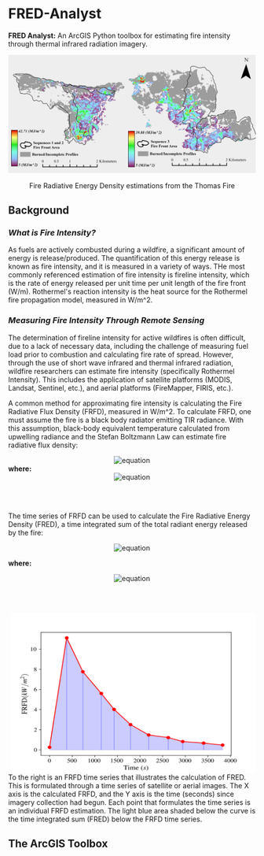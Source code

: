 # FRED-Analyst
**FRED Analyst:** An ArcGIS Python toolbox for estimating fire intensity through thermal infrared radiation imagery. 

<div align="center">
  <img src="https://github.com/amcfaddenGIS/FRED-Analyst/blob/main/Images/Spatial_Distribution.png" alt="Image with Text" />
</div>
<p align="center">Fire Radiative Energy Density estimations from the Thomas Fire</p>

## **Background**


### *What is Fire Intensity?*

As fuels are actively combusted during a wildfire, a significant amount of energy is release/produced. The quantification of this energy release is known as fire intensity, and it is measured in a variety of ways. THe most commonly referenced estimation of fire intensity is fireline intensity, which is the rate of energy released per unit time per unit length of the fire front (W/m). Rothermel's reaction intensity is the heat source for the Rothermel fire propagation model, measured in W/m^2. 

### *Measuring Fire Intensity Through Remote Sensing*
The  determination of fireline intensity for active wildfires is often difficult, due to a lack of necessary data, including the challenge of measuring fuel load prior to combustion and calculating fire rate of spread. However, through the use of short wave infrared and thermal infrared radiation, wildfire researchers can estimate fire intensity (specifically Rothermel Intensity). This includes the application of satellite platforms (MODIS, Landsat, Sentinel, etc.), and aerial platforms (FireMapper, FIRIS, etc.). 

A common method for approximating fire intensity is calculating the Fire Radiative Flux Density (FRFD), measured in W/m^2. To calculate FRFD, one must assume the fire is a black body radiator emitting TIR radiance. With this assumption, black-body equivalent temperature calculated from upwelling radiance and the Stefan Boltzmann Law can estimate fire radiative flux density:

<div align="center">
  <img src="https://latex.codecogs.com/svg.image?%20FRFD=%5Csigma(T_%7Bf%7D%5E%7B4%7D-T_%7Bb%7D%5E%7B4%7D)" alt="equation" />
</div>
<b>where:</b> 
<div align="center">
  <img src="https://latex.codecogs.com/svg.image?%5Cbegin%7Bmatrix%7D%5C%5CT_%7Bf%7D=%5Ctextrm%7BCalibrated%20temperature%20provided%20by%20sensor%7D%5C%5CT_%7Bb%7D=%5Ctextrm%7BAmbient%20temperature%20around%20the%20fire%7D%5C%5C%5Csigma=%5Ctextrm%7BStefan%20Boltzmann%20constant%7D%5Cend%7Bmatrix%7D" alt="equation" />
</div>

<br></br>

The time series of FRFD can be used to calculate the Fire Radiative Energy Density (FRED), a time integrated sum of the total radiant energy released by the fire:

<div align="center">
  <img src="https://latex.codecogs.com/svg.image?%20FRED=%5Csum_%7Bi%7D%5E%7Bn%7D0.5(FRFD_%7Bi%7D&plus;FRFD_%7Bi-1%7D)(t_%7Bi%7D-t_%7Bi-1%7D)" alt="equation" />
</div>

<b>where:</b> 
<div align = "center">
  <img src="https://latex.codecogs.com/svg.image?%5Cbegin%7Bmatrix%7D%5C%5Ct=%5Ctextrm%7BTime(s)%7D%5C%5CFRFD=%5Ctextrm%7BFire%20radiative%20flux%20density%20from%20each%20time%20series%20image%7D%5Cend%7Bmatrix%7D" alt="equation" />
</div>

<br></br>

<img src="https://github.com/amcfaddenGIS/FRED-Analyst/blob/main/Images/Trap_rule.png" width = "500" height = "325" align = "right" alt="FRFD Temproal Plot" title="FRFD Temproal Plot">
To the right is an FRFD time series that illustrates the calculation of FRED. This is formulated through a time series of satellite or aerial images. The X axis is the calculated FRFD, and the Y axis is the time (seconds) since imagery collection had begun. Each point that formulates the time series is an individual FRFD estimation. The light blue area shaded below the curve is the time integrated sum (FRED) below the FRFD time series. 



## **The ArcGIS Toolbox**



